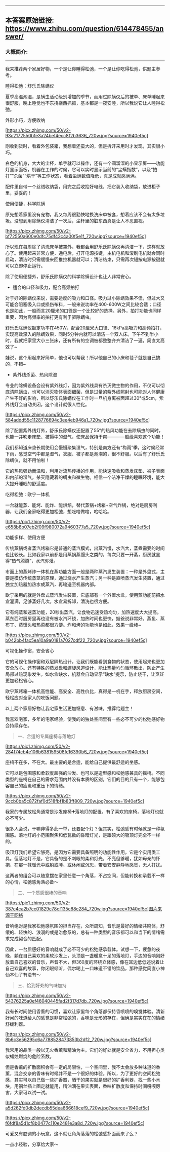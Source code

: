 ----------------------------------------
## 本答案原始链接: https://www.zhihu.com/question/614478455/answer/
### 大概简介: 
----------------------------------------
我来推荐两个家居好物，一个是让你睡得松弛，一个是让你吃得松弛，供题主参考。

睡得松弛：舒乐氏除螨仪

夏季高温潮湿，是螨虫活动级别增加的季节，而用过除螨仪后的被单、床单睡起来很舒服，晚上睡觉也不东挠挠西抓抓，基本都是一夜安睡，所以我说它让人睡得松弛。

外形小巧，方便收纳

[https://picx.zhimg.com/50/v2-93c2172550b1e3a24bef4ecc8f2b3636_720w.jpg?source=1940ef5c]

刚收到货时，看着外包装箱，我想着还蛮大的，但是拆开来用时才发现，其实很小巧。

白色的机身，大大的尘杯，单手就可以操作，还有一个圆溜溜的小显示屏——功能灯显示面板，机器在工作的时候，它可以实时显示当前的“尘螨指数”，以及“拍打”“杀菌”“烘干”等工作状态，看着尘螨数值降低，真是成就感满满。

配件里自带一个丝绒收纳袋，用完之后收拾好电线，把它装入收纳袋，放进柜子里，妥妥的！

使用便捷，科学除螨

原先想着家里没有宠物，我又每周很勤快地换洗床单被套，想着应该不会有太多垃圾。没想到用除螨仪清洁了一次后，尘杯里的脏东西真是让人不忍直视。

[https://picx.zhimg.com/50/v2-bf72550a600e0dfc75df43c4a00f5e1f_720w.jpg?source=1940ef5c]

所以现在每周除了清洗床单被罩外，我都会用舒乐氏除螨仪再清洁一下，这样就放心了。使用起来非常方便，通电后，打开电源按键，主机电机和滚刷电机就会同时启动，清洁时只需缓慢来回推拉机器就可以；清洁结束，只需再次短按电源按键就可以立即停止运行。

除了使用便捷外，舒乐氏除螨仪的科学除螨设计也让人非常安心。

 * 适合的口径和吸力，配合高频拍打

对于好的除螨仪来说，需要适度的吸力和口径。吸力过小除螨效果不佳，但过大又可能会阻塞吸入口或损伤布料，一般来说功率在400-600W之间比较合适；口径也是如此，一般而言20厘米的口径是一个比较好的选择。另外，拍打功能也同样重要，因为高频率的拍打更有利于驱除螨虫。

舒乐氏除螨仪额定功率在450W，配合20厘米大口径、16kPa高吸力和高频拍打，实现高效深入的除螨效果，同时5分钟内就可以清洁一个双人床。下午不到半小时，我就把家里大小三张床，还有所有的空调被都整整齐齐清洁了一遍，简直太高效了~

娃说，这个用起来好简单，他也可以帮我！所以他自己的小床和毯子就是自己搞的，不错~

 * 紫外线杀菌、热风除湿

专业的除螨设备会设有紫外线灯，因为紫外线具有杀灭微生物的作用，不仅可以彻底清除螨虫，也可以消灭物体表面细菌，但是过量的紫外线照射也可能对人体健康产生不好的影响，所以舒乐氏除螨仪在工作时一旦机身离被面超过30°或5cm，紫外线灯会自动关闭，这个设计就很人性化。

[https://picx.zhimg.com/50/v2-584addd55c1128776694c3ee4eb946a1_720w.jpg?source=1940ef5c]

除了配置紫外线灯外，舒乐氏除螨仪还配置了55°的热风功能在去除螨虫的同时，也能一并吹走床垫、被褥中的湿气，使床品保持干爽————超级喜欢这个功能！

我们都知道床垫长期使用会慢慢聚集湿气，特别是南方还有“梅雨”季，这时候经常下雨，感觉空气中都是湿气，衣服、被子都是潮潮的，很不舒服。以后有了舒乐氏除螨仪，就不用怕啦！

它的热风强劲而温和，利用对流热传播的作用，能快速吸收和蒸发床垫、被子表面和内部的湿气，杀灭隐藏着的螨虫和微生物。相信一个洁净干燥的睡眠环境，能大大提升睡眠的舒适度。

吃得松弛：欧宁一体机

一台就能蒸、能烤、能炸、能烘焙，替代蒸锅+烤箱+空气炸锅，绝对是厨房利器，让我们全家吃得更加松弛，想吃啥做啥，哈哈哈。

[https://pic1.zhimg.com/50/v2-e658b8b07eb2f09f980072a9460377a5_720w.jpg?source=1940ef5c]

功能多样、使用方便

传统蒸锅或者蒸汽烤箱它是普通的蒸汽模式，出蒸汽慢，水汽大，蒸煮需要的时间也比较长。比如我家以前都是用蒸锅蒸馒头之类的，每次只要一开蒸，厨房就显得“热气腾腾”，水汽弥漫。

市面上的蒸烤炸一体机在蒸功能方面一般是两种蒸汽发生装置：一种是外盘式，主要是模仿传统蒸笼的原理，通过烧水产生蒸汽；另一种是直喷蒸汽发生装置，通过独立加热器加热水成蒸汽，再输送至机器内部。

欧宁采用的就是外盘式蒸汽发生装置，它底部有一个外置水盒，使用蒸功能前把水盒灌满，足够蒸好几次。水盒易拆卸，清洗也很方便。

它有纯蒸和速蒸功能，20秒出蒸汽，让食物迅速受热均匀，加热速度大大提高。蒸东西时厨房里再也没有被水汽环绕，加热时间也更快，娃爸说非常好。蒸鱼、蒸布丁、蒸馒头和热菜都很方便。炸和烤的功能也是如此，效果一级棒~

[https://pica.zhimg.com/50/v2-b042bb4fac5ea10a9a0181a7027cdf22_720w.jpg?source=1940ef5c]

可视化操作窗，安全省心

它的可视化操作窗和双层隔热设计，让我们既能看到食物的状态，使用起来也更加安全放心。还有特殊的蒸发盘和螺旋风道设计，能让热量均匀循环散出，防止产生局部过热现象发生。如水盒缺水，机器会自动显示“缺水”提示，防止烧干，让烹饪更加轻松省心。

欧宁蒸烤箱一体机高性能、高安全、高性价比，真得是一机在手，释放厨房空间，轻松应对全家人的吃饭问题。

以上两个家居好物让我宅家生活更加惬意、有滋味，推荐给题主！

我喜欢宅家，多年的宅家经验，使我的的独处空间里有一些必不可少的松弛感好物会持续存在。

> 一、合适的专属座椅与落地灯

[https://pic1.zhimg.com/50/v2-284f74cb4e106b638159508fe16390b6_720w.jpg?source=1940ef5c]

座椅不在多，不在大。最主要的是合适，能给自己提供最舒适的坐感。

它可以是包围感和柔软度超强的沙发、也可以是造型感和松弛感兼具的摇椅。不同类型的座椅在自己的需求范围内并没有本质的区别，它们的目的只有一个，能够包容自己的疲惫和重压下的情绪。

[https://picx.zhimg.com/50/v2-9ccb0ba5c872faf0d518fbf1b83ff809_720w.jpg?source=1940ef5c]

我家的专属放松角通常是沙发座椅➕落地灯的配置，有了喜欢的座椅，落地灯也就必不可少。

很多人会说，干嘛非得多此一举，还要配个灯？但其实，松弛感有时候就是一种氛围感。落地灯的小范围聚焦和低瓦数的昏暗灯光，是跟硕大的吸顶灯完全不一样的。

吸顶灯我们希望它够亮，是因为它需要具备照明的功能性作用，它是个实用类工具。但落地灯不是，它具备的是不刺眼的柔和灯光，不亮但够暖，犹如母亲的怀抱，在那一抹暖光中或躺或睡、或休闲或沉思，带着安安静静地感觉，无人打扰。

这两者的组合可以随意摆在家里任意一个角落，不占空间，但能转换和承载不一样的心情，松弛感角落必备～

> 二、一个质感很棒的音响

[https://pic1.zhimg.com/50/v2-387c4ca2b7cc01829c78cf135c88c284_720w.jpg?source=1940ef5c]图片来源于网络

音响绝对是我家松弛感氛围的担当存在，众所周知，音乐是最好的情绪共鸣体，舒缓的、轻快的、浪漫的或是治愈系的，总有一种类型的音乐都可以和当下的情绪需求完成契合的匹配。

因此，一台质感好的音响就成了必不可少的松弛感承载体。试想一下，疲惫的夜晚，躺在自己喜欢的柔软沙发上，头顶是一盏暖意十足的落地灯，手边的音响刚好放着自己喜欢的音乐，声音不大，但360度的环绕立体感，像在耳边低低述说着让自己欢喜的故事，你闭眼倾听，偶尔喝上一口味道不错的饮品，那种感觉简直小神仙本仙了有没有～

> 三、恰到好处的气味加持

[https://picx.zhimg.com/50/v2-54376225a0ef46040445fad2f317d7db_720w.jpg?source=1940ef5c]

我有长时间使用香薰的习惯，喜欢让家里每个角落都保持香喷喷的嗅觉体验。清新好闻的味道给人的感觉是非常松弛的，香味是无形的存在，但确是实实在在的情绪舒缓利器。

[https://picx.zhimg.com/50/v2-8b6c3e56295c6a7788528473853b2df2_720w.jpg?source=1940ef5c]

我常用的品类一般以无火香薰和精油为主。它们的好处就是安全省力，不用担心类似蜡烛燃烧的危险系数。

但是香薰的扩散面积会有一定的局限性，一个空间里，我不太会放多种味道的香薰，混合交杂的香味有时候并不是一个很好的体验。所以，为了更好的空间松弛感，其实可以自己做一些扩香器，晒干的果实就是很好的扩香利器，找一些小木块，用钢丝插上固定就能用，精油滴在果实表面，香味扩散度和保持时间嘎嘎厉害，大家可以试一试。

[https://picx.zhimg.com/50/v2-a5d262fd0db2decdb55dea666618cef9_720w.jpg?source=1940ef5c]




[https://picx.zhimg.com/50/v2-f6fdf8a5d1cf8b0477c110e2481e3a8d_720w.jpg?source=1940ef5c]

可爱又有腔调的小玩意，这不就让角角落落的松弛感扑面而来了么？

一点小经验，分享给大家～